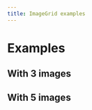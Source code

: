```yaml
---
title: ImageGrid examples
---
```


# Examples

## With 3 images

<PreviewPlayground
  :html="() => import('./stories/3-images/app.twig')"
  :script="() => import('./stories/app.js?raw')"
  />

## With 5 images

<PreviewPlayground
  :html="() => import('./stories/5-images/app.twig')"
  :script="() => import('./stories/app.js?raw')"
  />

